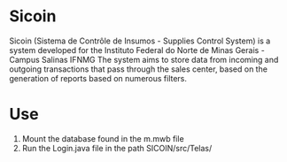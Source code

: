# Sicoin
Sicoin (Sistema de Contrôle de Insumos - Supplies Control System) is a system developed for the Instituto Federal do Norte de Minas Gerais - Campus Salinas IFNMG 
The system aims to store data from incoming and outgoing transactions that pass through the sales center, based on the generation of reports based on numerous filters.
# Use
1. Mount the database found in the m.mwb file
2. Run the Login.java file in the path SICOIN/src/Telas/
